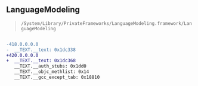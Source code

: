 ## LanguageModeling

> `/System/Library/PrivateFrameworks/LanguageModeling.framework/LanguageModeling`

```diff

-418.0.0.0.0
-  __TEXT.__text: 0x1dc338
+420.0.0.0.0
+  __TEXT.__text: 0x1dc368
   __TEXT.__auth_stubs: 0x1dd0
   __TEXT.__objc_methlist: 0x14
   __TEXT.__gcc_except_tab: 0x18810

```
